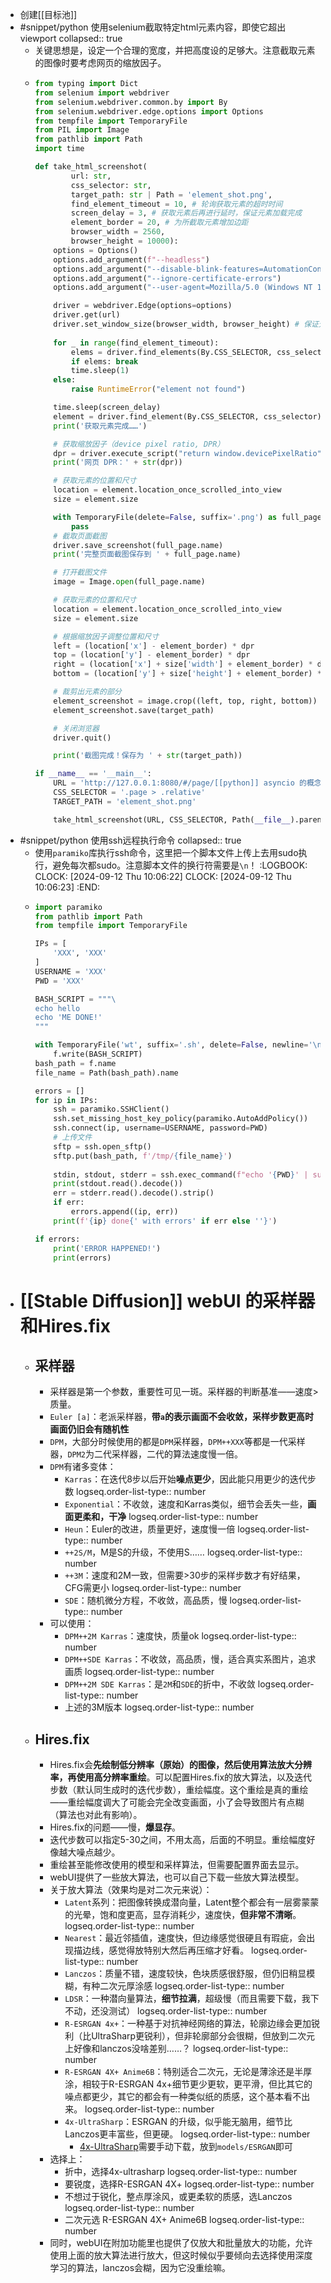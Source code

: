- 创建[[目标池]]
- #snippet/python 使用selenium截取特定html元素内容，即使它超出viewport
  collapsed:: true
	- 关键思想是，设定一个合理的宽度，并把高度设的足够大。注意截取元素的图像时要考虑网页的缩放因子。
	- ```python
	  from typing import Dict
	  from selenium import webdriver
	  from selenium.webdriver.common.by import By
	  from selenium.webdriver.edge.options import Options
	  from tempfile import TemporaryFile
	  from PIL import Image
	  from pathlib import Path
	  import time
	  
	  def take_html_screenshot(
	          url: str,
	          css_selector: str,
	          target_path: str | Path = 'element_shot.png',
	          find_element_timeout = 10, # 轮询获取元素的超时时间
	          screen_delay = 3, # 获取元素后再进行延时，保证元素加载完成
	          element_border = 20, # 为所截取元素增加边距
	          browser_width = 2560,
	          browser_height = 10000):
	      options = Options()
	      options.add_argument(f"--headless")  
	      options.add_argument("--disable-blink-features=AutomationControlled") 
	      options.add_argument("--ignore-certificate-errors")  
	      options.add_argument("--user-agent=Mozilla/5.0 (Windows NT 10.0; Win64; x64; rv:109.0) Gecko/20100101 Firefox/115.0") 
	  
	      driver = webdriver.Edge(options=options)
	      driver.get(url)
	      driver.set_window_size(browser_width, browser_height) # 保证元素能完整地处在viewport中
	      
	      for _ in range(find_element_timeout):
	          elems = driver.find_elements(By.CSS_SELECTOR, css_selector)
	          if elems: break
	          time.sleep(1)
	      else:
	          raise RuntimeError("element not found")
	  
	      time.sleep(screen_delay)
	      element = driver.find_element(By.CSS_SELECTOR, css_selector)
	      print('获取元素完成……')
	  
	      # 获取缩放因子（device pixel ratio, DPR）
	      dpr = driver.execute_script("return window.devicePixelRatio")
	      print('网页 DPR：' + str(dpr))
	  
	      # 获取元素的位置和尺寸
	      location = element.location_once_scrolled_into_view
	      size = element.size
	  
	      with TemporaryFile(delete=False, suffix='.png') as full_page:
	          pass
	      # 截取页面截图
	      driver.save_screenshot(full_page.name)
	      print('完整页面截图保存到 ' + full_page.name)
	  
	      # 打开截图文件
	      image = Image.open(full_page.name)
	  
	      # 获取元素的位置和尺寸
	      location = element.location_once_scrolled_into_view
	      size = element.size
	  
	      # 根据缩放因子调整位置和尺寸
	      left = (location['x'] - element_border) * dpr
	      top = (location['y'] - element_border) * dpr
	      right = (location['x'] + size['width'] + element_border) * dpr
	      bottom = (location['y'] + size['height'] + element_border) * dpr
	  
	      # 裁剪出元素的部分
	      element_screenshot = image.crop((left, top, right, bottom))
	      element_screenshot.save(target_path)
	  
	      # 关闭浏览器
	      driver.quit()
	  
	      print('截图完成！保存为 ' + str(target_path))
	  
	  if __name__ == '__main__':
	      URL = 'http://127.0.0.1:8080/#/page/[[python]] asyncio 的概念和基本使用'
	      CSS_SELECTOR = '.page > .relative'
	      TARGET_PATH = 'element_shot.png'
	  
	      take_html_screenshot(URL, CSS_SELECTOR, Path(__file__).parent / 'hello.png')
	  ```
- #snippet/python 使用ssh远程执行命令
  collapsed:: true
	- 使用`paramiko`库执行ssh命令，这里把一个脚本文件上传上去用sudo执行，避免每次都sudo。注意脚本文件的换行符需要是`\n`！
	  :LOGBOOK:
	  CLOCK: [2024-09-12 Thu 10:06:22]
	  CLOCK: [2024-09-12 Thu 10:06:23]
	  :END:
	- ```python
	  import paramiko
	  from pathlib import Path
	  from tempfile import TemporaryFile
	  
	  IPs = [
	      'XXX', 'XXX'
	  ]
	  USERNAME = 'XXX'
	  PWD = 'XXX'
	  
	  BASH_SCRIPT = """\
	  echo hello
	  echo 'ME DONE!'
	  """
	  
	  with TemporaryFile('wt', suffix='.sh', delete=False, newline='\n') as f:
	      f.write(BASH_SCRIPT)
	  bash_path = f.name
	  file_name = Path(bash_path).name
	  
	  errors = []
	  for ip in IPs:
	      ssh = paramiko.SSHClient()
	      ssh.set_missing_host_key_policy(paramiko.AutoAddPolicy())
	      ssh.connect(ip, username=USERNAME, password=PWD)
	      # 上传文件
	      sftp = ssh.open_sftp()
	      sftp.put(bash_path, f'/tmp/{file_name}')
	      
	      stdin, stdout, stderr = ssh.exec_command(f"echo '{PWD}' | sudo -S -p '' bash '/tmp/{file_name}'")
	      print(stdout.read().decode())
	      err = stderr.read().decode().strip()
	      if err:
	          errors.append((ip, err))
	      print(f'{ip} done{' with errors' if err else ''}')
	  
	  if errors:
	      print('ERROR HAPPENED!')
	      print(errors)
	  
	  ```
- # [[Stable Diffusion]] webUI 的采样器和Hires.fix
	- ## 采样器
		- 采样器是第一个参数，重要性可见一斑。采样器的判断基准——速度>质量。
		- `Euler [a]`：老派采样器，**带`a`的表示画面不会收敛，采样步数更高时画面仍旧会有随机性**
		- `DPM`，大部分时候使用的都是`DPM`采样器，`DPM++XXX`等都是一代采样器，`DPM2`为二代采样器，二代的算法速度慢一倍。
		- `DPM`有诸多变体：
			- `Karras`：在迭代8步以后开始**噪点更少**，因此能只用更少的迭代步数
			  logseq.order-list-type:: number
			- `Exponential`：不收敛，速度和Karras类似，细节会丢失一些，**画面更柔和，干净**
			  logseq.order-list-type:: number
			- `Heun`：Euler的改进，质量更好，速度慢一倍
			  logseq.order-list-type:: number
			- `++2S/M`，M是S的升级，不使用S……
			  logseq.order-list-type:: number
			- `++3M`：速度和2M一致，但需要>30步的采样步数才有好结果，CFG需更小
			  logseq.order-list-type:: number
			- `SDE`：随机微分方程，不收敛，高品质，慢
			  logseq.order-list-type:: number
		- 可以使用：
			- `DPM++2M Karras`：速度快，质量ok
			  logseq.order-list-type:: number
			- `DPM++SDE Karras`：不收敛，高品质，慢，适合真实系图片，追求画质
			  logseq.order-list-type:: number
			- `DPM++2M SDE Karras`：是`2M`和`SDE`的折中，不收敛
			  logseq.order-list-type:: number
			- 上述的3M版本
			  logseq.order-list-type:: number
	- ## Hires.fix
		- Hires.fix会**先绘制低分辨率（原始）的图像，然后使用算法放大分辨率，再使用高分辨率重绘**。可以配置Hires.fix的放大算法，以及迭代步数（默认同生成时的迭代步数），重绘幅度。这个重绘是真的重绘——重绘幅度调大了可能会完全改变画面，小了会导致图片有点糊（算法也对此有影响）。
		- Hires.fix的问题——慢，**爆显存**。
		- 迭代步数可以指定5-30之间，不用太高，后面的不明显。重绘幅度好像越大噪点越少。
		- 重绘甚至能修改使用的模型和采样算法，但需要配置界面去显示。
		- webUI提供了一些放大算法，也可以自己下载一些放大算法模型。
		- 关于放大算法（效果均是对二次元来说）：
			- `Latent`系列：把图像转换成潜向量，Latent整个都会有一层雾蒙蒙的光晕，饱和度更高，显存消耗少，速度快，**但非常不清晰**。
			  logseq.order-list-type:: number
			- `Nearest`：最近邻插值，速度快，但边缘感觉很硬且有瑕疵，会出现描边线，感觉得放特别大然后再压缩才好看。
			  logseq.order-list-type:: number
			- `Lanczos`：质量不错，速度较快，色块质感很舒服，但仍旧稍显模糊，有种二次元厚涂感
			  logseq.order-list-type:: number
			- `LDSR`：一种潜向量算法，**细节拉满**，超级慢（而且需要下载，我下不动，还没测试）
			  logseq.order-list-type:: number
			- `R-ESRGAN 4x+`：一种基于对抗神经网络的算法，轮廓边缘会更加锐利（比UltraSharp更锐利），但非轮廓部分会很糊，但放到二次元上好像和lanczos没啥差别……？
			  logseq.order-list-type:: number
			- `R-ESRGAN 4X+ Anime6B`：特别适合二次元，无论是薄涂还是半厚涂，相较于R-ESRGAN 4x+细节更少更软，更平滑，但比其它的噪点都更少，其它的都会有一种类似纸的质感，这个基本看不出来。
			  logseq.order-list-type:: number
			- `4x-UltraSharp`：ESRGAN 的升级，似乎能无脑用，细节比Lanczos更丰富些，但更硬。
			  logseq.order-list-type:: number
				- [4x-UltraSharp](https://civitai.com/models/116225/4x-ultrasharp)需要手动下载，放到`models/ESRGAN`即可
		- 选择上：
			- 折中，选择4x-ultrasharp
			  logseq.order-list-type:: number
			- 要锐度，选择R-ESRGAN 4X+
			  logseq.order-list-type:: number
			- 不想过于锐化，整点厚涂风，或更柔软的质感，选Lanczos
			  logseq.order-list-type:: number
			- 二次元选 R-ESRGAN 4X+ Anime6B
			  logseq.order-list-type:: number
		- 同时，webUI在附加功能里也提供了仅放大和批量放大的功能，允许使用上面的放大算法进行放大，但这时候似乎要倾向去选择使用深度学习的算法，lanczos会糊，因为它没重绘嘛。